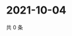 # 2021-10-04

共 0 条

<!-- BEGIN WEIBO -->
<!-- 最后更新时间 Mon Oct 04 2021 23:00:35 GMT+0800 (China Standard Time) -->

<!-- END WEIBO -->
